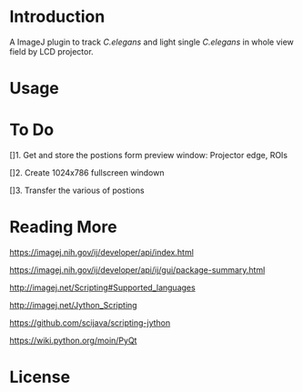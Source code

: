 # Introduction
  A ImageJ plugin to track *C.elegans* and light single  *C.elegans* in whole view field by LCD projector.
  
# Usage

# To Do
[]1. Get and store the postions form preview window: Projector edge, ROIs

[]2. Create 1024x786 fullscreen windown 

[]3. Transfer the various of postions


# Reading More
https://imagej.nih.gov/ij/developer/api/index.html

https://imagej.nih.gov/ij/developer/api/ij/gui/package-summary.html

http://imagej.net/Scripting#Supported_languages

http://imagej.net/Jython_Scripting

https://github.com/scijava/scripting-jython

https://wiki.python.org/moin/PyQt

# License 



